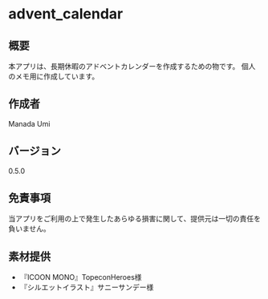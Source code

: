 # advent_calendar
## 概要
本アプリは、長期休暇のアドベントカレンダーを作成するための物です。
個人のメモ用に作成しています。

## 作成者
Manada Umi

## バージョン
0.5.0

## 免責事項
当アプリをご利用の上で発生したあらゆる損害に関して、提供元は一切の責任を負いません。

## 素材提供
- 『ICOON MONO』TopeconHeroes様
- 『シルエットイラスト』サニーサンデー様

